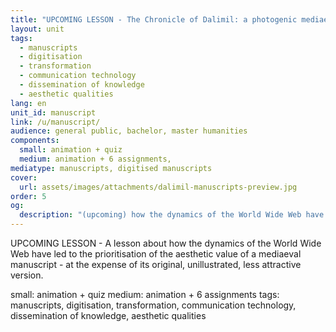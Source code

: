 ```yaml
---
title: "UPCOMING LESSON - The Chronicle of Dalimil: a photogenic mediaeval manuscript?"
layout: unit
tags:
  - manuscripts
  - digitisation
  - transformation
  - communication technology
  - dissemination of knowledge
  - aesthetic qualities
lang: en
unit_id: manuscript
link: /u/manuscript/
audience: general public, bachelor, master humanities
components:
  small: animation + quiz
  medium: animation + 6 assignments,   
mediatype: manuscripts, digitised manuscripts
cover:
  url: assets/images/attachments/dalimil-manuscripts-preview.jpg
order: 5
og:
  description: "(upcoming) how the dynamics of the World Wide Web have led to the prioritisation of the aesthetic value of a mediaeval manuscript - at the expense of its original, unillustrated, less attractive version"
---
```


UPCOMING LESSON - A lesson about how the dynamics of the World Wide Web have led to the prioritisation of the aesthetic value of a mediaeval manuscript - at the expense of its original, unillustrated, less attractive version.

<!-- more -->

small: animation + quiz
medium: animation + 6 assignments
tags: manuscripts, digitisation, transformation, communication technology, dissemination of knowledge, aesthetic qualities

